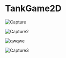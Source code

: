 # TankGame2D 

![Capture](https://user-images.githubusercontent.com/59308946/192884695-3d51ab4e-dcde-4be6-ac99-2e1f3e7474e6.PNG)


![Capture2](https://user-images.githubusercontent.com/59308946/192884738-21479fbc-fe23-4e20-8b35-ac01588f2a4d.PNG)


![qwqwe](https://user-images.githubusercontent.com/59308946/192885595-d977c35b-28eb-46d0-90ac-73212857ce08.JPG)


![Capture3](https://user-images.githubusercontent.com/59308946/192885677-4a490ca8-cb9c-4015-86bc-ea87ad816058.PNG)

